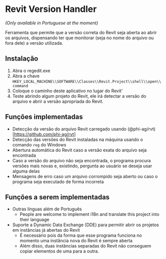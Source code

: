 # Revit Version Handler

*(Only available in Portuguese at the moment)*

Ferramenta que permite que a versão correta do Revit seja aberta ao abrir os arquivos, dispensando ter que monitorar (seja no nome do arquivo ou fora dele) a versão utilizada.

## Instalação

1. Abra o regedit.exe
2. Abra a chave `HKEY_LOCAL_MACHINE\\SOFTWARE\\Classes\\Revit.Project\\shell\\open\\command`
3. Coloque o caminho deste aplicativo no lugar do Revit'
4. Teste abrindo algum projeto do Revit, ele irá detectar a versão do arquivo e abrir a versão apropriada do Revit.

## Funções implementadas

- Detecção da versão do arquivo Revit carregado usando (@phi-ag/rvt)[https://github.com/phi-ag/rvt]
- Detecção das versões do Revit instaladas na máquina usando o comando `reg` do Windows
- Abertura automática do Revit caso a versão exata do arquivo seja encontrada
- Caso a versão do arquivo não seja encontrada, o programa procura versões mais novas e, existindo, pergunta ao usuário se deseja usar alguma delas
- Mensagens de erro caso um arquivo corrompido seja aberto ou caso o programa seja executado de forma incorreta

## Funções a serem implementadas

- Outras línguas além de Português
  - People are welcome to implement i18n and translate this project into their language
- Suporte a Dynamic Data Exchange (DDE) para permitir abrir os projetos em instâncias já abertas do Revit
    - É necessário pois da forma que esse programa funciona no momento uma instância nova do Revit é sempre aberta
    - Além disso, duas instâncias separadas do Revit não conseguem copiar elementos de uma para a outra.
